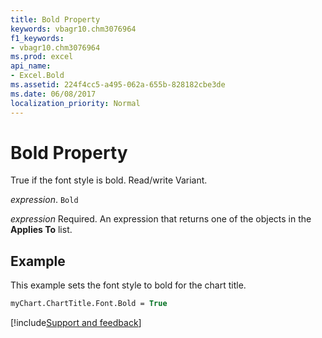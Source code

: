 ```yaml
---
title: Bold Property
keywords: vbagr10.chm3076964
f1_keywords:
- vbagr10.chm3076964
ms.prod: excel
api_name:
- Excel.Bold
ms.assetid: 224f4cc5-a495-062a-655b-828182cbe3de
ms.date: 06/08/2017
localization_priority: Normal
---
```



# Bold Property

True if the font style is bold. Read/write Variant.

_expression_. `Bold`

 _expression_ Required. An expression that returns one of the objects in the **Applies To** list.


## Example

This example sets the font style to bold for the chart title.


```vb
myChart.ChartTitle.Font.Bold = True
```

[!include[Support and feedback](~/includes/feedback-boilerplate.md)]